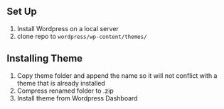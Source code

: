 ## Set Up
1. Install Wordpress on a local server
2. clone repo to `wordpress/wp-content/themes/`

## Installing Theme
1. Copy theme folder and append the name so it will not conflict with a theme that is already installed
2. Compress renamed folder to .zip
3. Install theme from Wordpress Dashboard